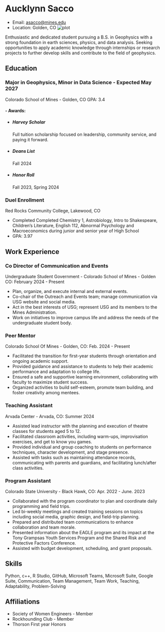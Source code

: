 # Aucklynn Sacco 
- Email: asacco@mines.edu
- Location: Golden, CO
![plot](work/classes/GPGN268/resume/IMG_7912.PNG)

Enthusiastic and dedicated student pursuing a B.S. in Geophysics with a strong foundation in earth sciences, physics, and data analysis. Seeking opportunities to apply academic knowledge through internships or research projects to further develop skills and contribute to the field of geophysics.
## Education 
### Major in Geophysics, Minor in Data Science -  Expected May 2027
Colorado School of Mines - Golden, CO
GPA: 3.4						                                                                  
#### - Awards:
- ##### Harvey Scholar
  Full tuition scholarship focused on leadership, community service, and paying it forward.
- ##### Deans List
  Fall 2024
- ##### Honor Roll
  Fall 2023, Spring 2024

### Duel Enrollment 
Red Rocks Community College, Lakewood, CO 
- Completed Completed Chemistry 1, Astrobiology, Intro to Shakespeare, Children’s Literature, English 112, Abnormal Psychology and Macroeconomics during junior and senior year of High School
- GPA: 3.97

## Work Experience 
### Co Director of Communication and Events
Undergraduate Student Government -  Colorado School of Mines - Golden CO: February 2024 - Present 
- Plan, organize, and execute internal and external events.
- Co-chair of the Outreach and Events team; manage communication via USG website and social media.
- Act in the best interests of USG; represent USG and its members to the Mines Administration. 
- Work on initiatives to improve campus life and address the needs of the undergraduate student body.

### Peer Mentor 
Colorado School Of Mines - Golden, CO: Feb. 2024 - Present
- Facilitated the transition for first-year students through orientation and ongoing academic support.
- Provided guidance and assistance to students to help their academic performance and adaptation to college life.
- Ensured a safe and supportive learning environment, collaborating with faculty to maximize student success.
- Organized activities to build self-esteem, promote team building, and foster creativity among mentees.
### Teaching Assistant 
Arvada Center -  Arvada, CO: Summer 2024
- Assisted lead instructor with the planning and execution of theatre classes for students aged 5 to 12.
- Facilitated classroom activities, including warm-ups, improvisation exercises, and get to know you games.
- Provided individual and group coaching to students on performance techniques, character development, and stage presence.
- Assisted with tasks such as maintaining attendance records, communicating with parents and guardians, and facilitating lunch/after class activities.
### Program Assistant
Colorado State University - Black Hawk, CO: Apr. 2022 - June. 2023
- Collaborated with the program coordinator to plan and coordinate daily programming and field trips.
- Led bi-weekly meetings and created training sessions on topics including social media, graphic design, and field-trip planning.
- Prepared and distributed team communications to enhance collaboration and team morale.
- Presented information about the EAGLE program and its impact at the Tony Grampsas Youth Services Program and the Shared Risk and Protective Factors Conference.
- Assisted with budget development, scheduling, and grant proposals.

## Skills 
Python, c++, R Studio, GitHub, Microsoft Teams, Microsoft Suite, Google Suite, Communication, Team Management, Team Work, Teaching,  Adaptability, Problem-Solving 

## Affiliations 
- Society of Women Engineers - Member
- Rockhounding Club - Member
- Thorson First year Honors




